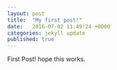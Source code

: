 ```yaml
---
layout: post
title:  "My first post!"
date:   2016-07-02 11:49:24 +0000
categories: jekyll update
published: true
---
```

First Post! hope this works.
